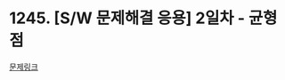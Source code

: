 # 1245. [S/W 문제해결 응용] 2일차 - 균형점

[문제링크](https://swexpertacademy.com/main/code/problem/problemDetail.do?contestProbId=AV15MeBKAOgCFAYD)
